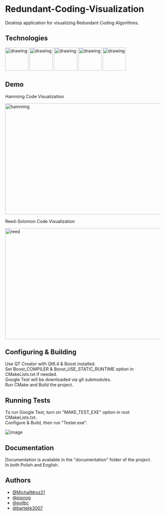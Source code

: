 # Redundant-Coding-Visualization
Desktop application for visualizing Redundant Coding Algorithms.

## Technologies

<img src="https://github.com/MichalMroz21/Redundant-Coding-Visualization/assets/125133223/f782c426-6b9d-4d09-8623-c731b5bd1829" alt="drawing" width="75"/>
<img src="https://github.com/MichalMroz21/Redundant-Coding-Visualization/assets/125133223/ad1d837d-99cf-4c01-9770-923532f50ce4" alt="drawing" width="75"/>
<img src="https://github.com/MichalMroz21/Redundant-Coding-Visualization/assets/125133223/64806fd9-9e9b-40fa-b43c-080922bb2279" alt="drawing" width="75"/>
<img src="https://github.com/MichalMroz21/Redundant-Coding-Visualization/assets/125133223/fc76fa58-56e3-48e7-8242-e3a295b127f7" alt="drawing" width="75"/>
<img src="https://github.com/MichalMroz21/Redundant-Coding-Visualization/assets/125133223/87cb231e-0d10-4dd5-8dd1-3b06cb9c896c" alt="drawing" width="75"/>

## Demo

Hamming Code Visualization

<img src="https://github.com/MichalMroz21/Redundant-Coding-Visualization/assets/125133223/2f1953cd-94c4-4b47-aa7e-42883b7dcab0" alt="hamming" width="640" height="360"/>

Reed-Solomon Code Visualization

<img src="https://github.com/MichalMroz21/Redundant-Coding-Visualization/assets/125133223/5c3584bb-0883-470d-ac75-240b7d3f3da9" alt="reed" width="640" height="360"/>

## Configuring & Building

Use QT Creator with Qt6.4 & Boost installed. <br>
Set Boost_COMPILER & Boost_USE_STATIC_RUNTIME option in CMakeLists.txt if needed.<br>
Google Test will be downloaded via git submodules.<br>
Run CMake and Build the project.<br>

## Running Tests

To run Google Test, turn on "MAKE_TEST_EXE" option in root CMakeLists.txt.<br>
Configure & Build, then run "Tester.exe".

![image](https://github.com/MichalMroz21/Redundant-Coding-Visualization/assets/125133223/e0c4119e-be7b-4e28-ab43-e1381777dc56)

## Documentation

Documentation is available in the "documentation" folder of the project. <br>
In both Polish and English.

## Authors

- [@MichalMroz21](https://github.com/MichalMroz21)
- [@pionog](https://github.com/pionog)
- [@evilbc](https://github.com/evilbc)
- [@bartekk3007](https://github.com/bartekk3007)

